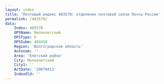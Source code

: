```yaml
---
layout: index
title: 'Почтовый индекс 403570: отделение почтовой связи Почты России'
permalink: /403570/
data:
    Index: 403570
    OPSName: Мелоклетский
    OPSType: О
    OPSSubm: 404410
    Region: 'Волгоградская область'
    Autonom: ''
    Area: 'Клетский район'
    City: Мелоклетский
    City1: ''
    ActDate: '20070411'
    IndexOld: ''
---
```

